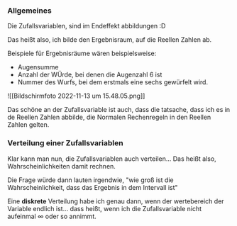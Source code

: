 ### Allgemeines
Die Zufallsvariablen, sind im Endeffekt abbildungen :D

Das heißt also, ich bilde den Ergebnisraum, auf die Reellen Zahlen ab.

Beispiele für Ergebnisräume wären beispielsweise:
- Augensumme
- Anzahl der WÜrde, bei denen die Augenzahl 6 ist
- Nummer des Wurfs, bei dem erstmals eine sechs gewürfelt wird.

![[Bildschirm­foto 2022-11-13 um 15.48.05.png]]

Das schöne an der Zufallsvariable ist auch, dass die tatsache, dass ich es in de Reellen Zahlen abbilde, die Normalen Rechenregeln in den Reellen Zahlen gelten.


### Verteilung einer Zufallsvariablen
Klar kann man nun, die Zufallsvariablen auch verteilen... Das heißt also, Wahrscheinlichkeiten damit rechnen.

Die Frage würde dann lauten irgendwie, "wie groß ist die Wahrscheinlichkeit, dass das Ergebnis in dem Intervall ist" 

Eine **diskrete** Verteilung habe ich genau dann, wenn der wertebereich der Variable endlich ist... dass heißt, wenn ich die Zufallsvariable nicht aufeinmal $\infty$ oder so annimmt.




